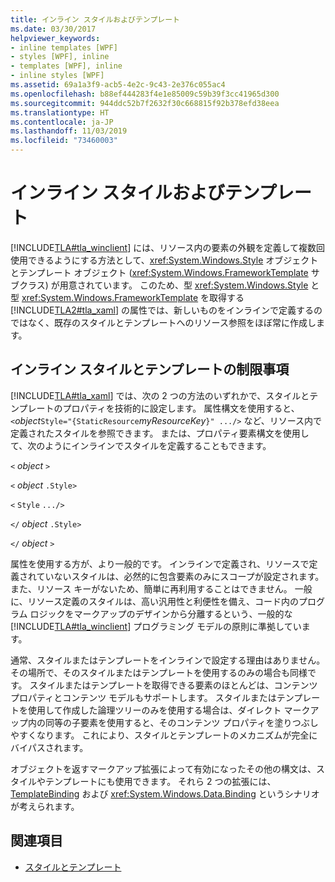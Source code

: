```yaml
---
title: インライン スタイルおよびテンプレート
ms.date: 03/30/2017
helpviewer_keywords:
- inline templates [WPF]
- styles [WPF], inline
- templates [WPF], inline
- inline styles [WPF]
ms.assetid: 69a1a3f9-acb5-4e2c-9c43-2e376c055ac4
ms.openlocfilehash: b88ef444283f4e1e85009c59b39f3cc41965d300
ms.sourcegitcommit: 944ddc52b7f2632f30c668815f92b378efd38eea
ms.translationtype: HT
ms.contentlocale: ja-JP
ms.lasthandoff: 11/03/2019
ms.locfileid: "73460003"
---
```

# <a name="inline-styles-and-templates"></a>インライン スタイルおよびテンプレート
[!INCLUDE[TLA#tla_winclient](../../../../includes/tlasharptla-winclient-md.md)] には、リソース内の要素の外観を定義して複数回使用できるようにする方法として、<xref:System.Windows.Style> オブジェクトとテンプレート オブジェクト (<xref:System.Windows.FrameworkTemplate> サブクラス) が用意されています。 このため、型 <xref:System.Windows.Style> と型 <xref:System.Windows.FrameworkTemplate> を取得する [!INCLUDE[TLA2#tla_xaml](../../../../includes/tla2sharptla-xaml-md.md)] の属性では、新しいものをインラインで定義するのではなく、既存のスタイルとテンプレートへのリソース参照をほぼ常に作成します。  
  
## <a name="limitations-of-inline-styles-and-templates"></a>インライン スタイルとテンプレートの制限事項  
 [!INCLUDE[TLA#tla_xaml](../../../../includes/tlasharptla-xaml-md.md)] では、次の 2 つの方法のいずれかで、スタイルとテンプレートのプロパティを技術的に設定します。 属性構文を使用すると、`<`*object*`Style="{StaticResource`*myResourceKey*`}" .../>` など、リソース内で定義されたスタイルを参照できます。 または、プロパティ要素構文を使用して、次のようにインラインでスタイルを定義することもできます。  
  
 `<` *object* `>`  
  
 `<` *object* `.Style>`  
  
 `<` `Style`  `.../>`  
  
 `</` *object* `.Style>`  
  
 `</` *object* `>`  
  
 属性を使用する方が、より一般的です。 インラインで定義され、リソースで定義されていないスタイルは、必然的に包含要素のみにスコープが設定されます。また、リソース キーがないため、簡単に再利用することはできません。 一般に、リソース定義のスタイルは、高い汎用性と利便性を備え、コード内のプログラム ロジックをマークアップのデザインから分離するという、一般的な [!INCLUDE[TLA#tla_winclient](../../../../includes/tlasharptla-winclient-md.md)] プログラミング モデルの原則に準拠しています。  
  
 通常、スタイルまたはテンプレートをインラインで設定する理由はありません。その場所で、そのスタイルまたはテンプレートを使用するのみの場合も同様です。 スタイルまたはテンプレートを取得できる要素のほとんどは、コンテンツ プロパティとコンテンツ モデルもサポートします。 スタイルまたはテンプレートを使用して作成した論理ツリーのみを使用する場合は、ダイレクト マークアップ内の同等の子要素を使用すると、そのコンテンツ プロパティを塗りつぶしやすくなります。 これにより、スタイルとテンプレートのメカニズムが完全にバイパスされます。  
  
 オブジェクトを返すマークアップ拡張によって有効になったその他の構文は、スタイルやテンプレートにも使用できます。 それら 2 つの拡張には、[TemplateBinding](templatebinding-markup-extension.md) および <xref:System.Windows.Data.Binding> というシナリオが考えられます。  
  
## <a name="see-also"></a>関連項目

- [スタイルとテンプレート](../../../desktop-wpf/fundamentals/styles-templates-overview.md)

